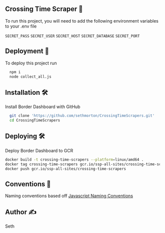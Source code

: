 ## Crossing Time Scraper 🧰

To run this project, you will need to add the following environment variables to your .env file

`SECRET_PASS`
`SECRET_USER`
`SECRET_HOST` 
`SECRET_DATABASE`
`SECRET_PORT`


## Deployment :rocket:

To deploy this project run 

```bash
  npm i  
  node collect_all.js
```


## Installation 🛠

Install Border Dashboard with GitHub

```bash
  git clone 'https://github.com/sethmorton/CrossingTimeScrapers.git'
  cd CrossingTimeScrapers
```
## Deploying 🛠

Deploy Border Dashboard to GCR

```bash
docker build -t crossing-time-scrapers --platform=linux/amd64 .
docker tag crossing-time-scrapers gcr.io/ssp-all-sites/crossing-time-scrapers
docker push gcr.io/ssp-all-sites/crossing-time-scrapers
```


## Conventions 📝

Naming conventions based off [Javascript Naming Conventions](https://github.com/ktaranov/naming-convention/blob/master/JavaScript%20Name%20and%20Coding%20Conventions.md)

## Author ✍️
Seth